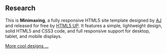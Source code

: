 <h2>Research</h2>
								<p>This is <strong>Minimaxing</strong>, a fully responsive HTML5 site template designed by <a href="http://twitter.com/ajlkn">AJ</a> and released for free by <a href="http://html5up.net">HTML5 UP</a>. It features
								a simple, lightweight design, solid HTML5 and CSS3 code, and full responsive support for desktop, tablet, and mobile displays.</p>
								<footer class="controls">
									<a href="http://html5up.net" class="button">More cool designs ...</a>
								</footer>
